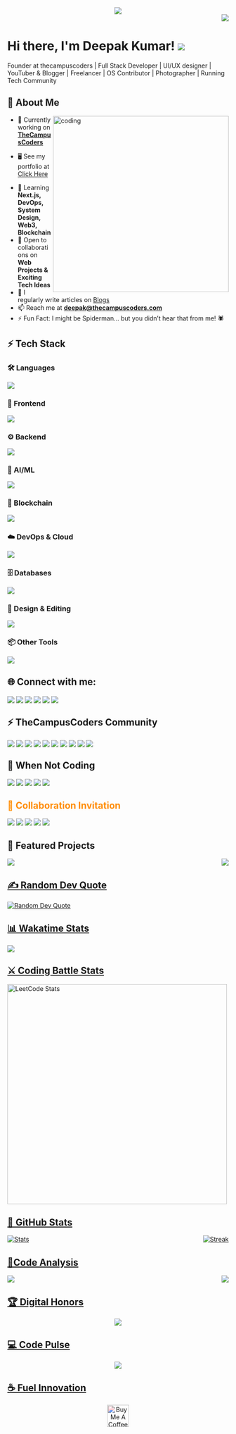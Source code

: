 <div align="center">
  <img src="https://profile-counter.glitch.me/deepakkumar55/count.svg" />
</div>

<!-- "Hire Me" or "Freelance Availability" Badge  -->
<div align="right">
  <a href="https://drive.google.com/file/d/1jvFFLaBybN4iad1VeTgxSLEcZWMsiaDT/view?usp=sharing">
    <img src="https://img.shields.io/badge/-Hire%20Me%20🚀-blueviolet?style=for-the-badge" />
  </a>
</div>



<h1 align="left">Hi there, I'm Deepak Kumar! <img src="https://user-images.githubusercontent.com/18350557/176309783-0785949b-9127-417c-8b55-ab5a4333674e.gif"></h1>

<p> Founder at thecampuscoders | Full Stack Developer | UI/UX designer | YouTuber & Blogger | Freelancer | OS Contributor | Photographer | Running Tech Community </p>



<h2 align="left">🚀 About Me</h2>


<img align="right" alt="coding" width="400" src="https://i.pinimg.com/originals/54/e3/7d/54e37d8074ebcde1d96c77d7b2a7f310.gif">

- 🚀 Currently working on **[TheCampusCoders](https://www.thecampuscoders.com)**
* 🖥️  See my portfolio at [Click Here](http://deepak.raajaryan.tech/)

- 🧠 Learning **Next.js, DevOps, System Design, Web3, Blockchain**
- 🤝 Open to collaborations on **Web Projects & Exciting Tech Ideas**
- 📝 I regularly write articles on [Blogs](https://www.thecampuscoders.com/blogs)
- 📫 Reach me at **[deepak@thecampuscoders.com](mailto:deepak@thecampuscoders.com)**
- ⚡ Fun Fact: I might be Spiderman… but you didn’t hear that from me! 🕷️

<h2 align="left">⚡ Tech Stack</h2>

### 🛠️ Languages
<p align="left">
  <img src="https://skillicons.dev/icons?i=js,java,py" />
</p>

### 🚀 Frontend  
<p align="left">
  <img src="https://skillicons.dev/icons?i=html,css,js,ts,react,nextjs,vue,bootstrap,tailwind,materialui,threejs" />
</p>

### ⚙️ Backend  
<p align="left">
  <img src="https://skillicons.dev/icons?i=nodejs,express,firebase,appwrite," />
</p>


### 🧠 AI/ML  
<p align="left">
  <img src="https://skillicons.dev/icons?i=js,tensorflow,pytorch" />
</p>

### 🔗 Blockchain  
<p align="left">
  <img src="https://skillicons.dev/icons?i=solidity,web3,ethers" />
</p>

### ☁️ DevOps & Cloud  
<p align="left">
  <img src="https://skillicons.dev/icons?i=aws,gcp,docker,kubernetes," />
</p>

### 🗄️ Databases  
<p align="left">
  <img src="https://skillicons.dev/icons?i=mongodb,postgresql,mysql,appwrite,firebase" />
</p>

### 🎨 Design & Editing  
<p align="left">
  <img src="https://skillicons.dev/icons?i=figma,xd,ps,ai," />
</p>


### 📦 Other Tools
<p align="left">
  <img src="https://skillicons.dev/icons?i=git,github,gitlab,vscode,idea,eclipse,notion," />
</p>




<!-- Social Links -->
<h2 align="left">🌐 Connect with me:</h2>
<p align="left">
  <a href="https://linkedin.com/in/raajaryan" target="blank"><img align="center" src="https://img.shields.io/badge/-LinkedIn-%230077B5?style=flat-square&logo=linkedin&logoColor=white" /></a>
  <a href="https://twitter.com/dk_raajaryan" target="blank"><img align="center" src="https://img.shields.io/badge/-Twitter-%231DA1F2?style=flat-square&logo=twitter&logoColor=white" /></a>
  <a href="https://instagram.com/_nature__editing" target="blank"><img align="center" src="https://img.shields.io/badge/-Instagram-%23E4405F?style=flat-square&logo=instagram&logoColor=white" /></a>
  <a href="https://youtube.com/@thecampuscoders" target="blank"><img align="center" src="https://img.shields.io/badge/-YouTube-%23FF0000?style=flat-square&logo=youtube&logoColor=white" /></a>
    <a href="https://thecampuscoders.com" target="blank"><img align="center" src="https://img.shields.io/badge/-Website-%230077B5?style=flat-square&logo=google-chrome&logoColor=white" /></a>
    <a href="https://www.facebook.com/Raajaryan01" target="blank"><img align="center" src="https://img.shields.io/badge/-Facebook-%230077B5?style=flat-square&logo=facebook&logoColor=white" /></a>

</p>

<!-- TheCampusCoders Community -->
<h2 align="left">⚡ TheCampusCoders Community </h2>
<p align="left">
  <a href="https://thecampuscoders.com" target="blank"><img align="center" src="https://img.shields.io/badge/-Website-%230077B5?style=flat-square&logo=google-chrome&logoColor=white" /></a>
  <a href="https://discord.gg/n4mjduGbj8" target="blank"><img align="center" src="https://img.shields.io/badge/-Discord-%231DA1F2?style=flat-square&logo=discord&logoColor=white" /></a>
  <a href="https://twitter.com/thecampuscoders" target="blank"><img align="center" src="https://img.shields.io/badge/-Twitter-%23E4405F?style=flat-square&logo=twitter&logoColor=white" /></a>
  <a href="https://instagram.com/thecampuscoders" target="blank"><img align="center" src="https://img.shields.io/badge/-Instagram-%23FF0000?style=flat-square&logo=instagram&logoColor=white" /></a>
    <a href="https://www.youtube.com/@thecampuscoders" target="blank"><img align="center" src="https://img.shields.io/badge/-YouTube-%230077B5?style=flat-square&logo=youtube&logoColor=white" /></a>
    <a href="https://www.facebook.com/thecampuscoder" target="blank"><img align="center" src="https://img.shields.io/badge/-Facebook-%230077B5?style=flat-square&logo=facebook&logoColor=white" /></a>
    <a href="https://www.linkedin.com/company/thecampuscoders" target="blank"><img align="center" src="https://img.shields.io/badge/-LinkedIn-%230077B5?style=flat-square&logo=linkedin&logoColor=white" /></a>
    <a href="https://www.pinterest.com/thecampuscoders" target="blank"><img align="center" src="https://img.shields.io/badge/-Pinterest-%230077B5?style=flat-square&logo=pinterest&logoColor=white" /></a>
    <a href="https://t.me/thecampuscoders" target="blank"><img align="center" src="https://img.shields.io/badge/-Telegram-%230077B5?style=flat-square&logo=telegram&logoColor=white" /></a>
    <a href="https://chat.whatsapp.com/LZvb1gbMC0VKjVbHYP1JMF" target="blank"><img align="center" src="https://img.shields.io/badge/-WhatsApp-%230077B5?style=flat-square&logo=whatsapp&logoColor=white" /></a>
</p>

<!-- ⚡ When Not Coding -->
<h2 align="left">🌱 When Not Coding</h2>
<p align="left">
  <img src="https://img.shields.io/badge/Photography-8A2BE2?style=for-the-badge" /> <!-- Purple -->
  <img src="https://img.shields.io/badge/Travel-FF4500?style=for-the-badge" /> <!-- OrangeRed -->
  <img src="https://img.shields.io/badge/Reading-4682B4?style=for-the-badge" /> <!-- SteelBlue -->
  <img src="https://img.shields.io/badge/Adventure-228B22?style=for-the-badge" /> <!-- ForestGreen -->
  <img src="https://img.shields.io/badge/Music-FF1493?style=for-the-badge" /> <!-- DeepPink -->
</p>


<!-- 🤝 Collaboration Invitation -->
<h2 align="left" style="color:#FF8C00;">🤝 Collaboration Invitation</h2>
<p align="left">
  <img src="https://img.shields.io/badge/Open%20Source-6A5ACD?style=for-the-badge" /> <!-- SlateBlue -->
  <img src="https://img.shields.io/badge/Projects-1E90FF?style=for-the-badge" /> <!-- DodgerBlue -->
  <img src="https://img.shields.io/badge/Hackathons-FF4500?style=for-the-badge" /> <!-- OrangeRed -->
  <img src="https://img.shields.io/badge/Mentorship-32CD32?style=for-the-badge" /> <!-- LimeGreen -->
  <img src="https://img.shields.io/badge/Networking-FFD700?style=for-the-badge" /> <!-- Gold -->
</p>

<!-- Interactive Project Showcase -->
<h2 align="left">🚀 Featured Projects </h2>
<div align="center" >
  <div style="display: flex; justify-content: space-between; gap: 20px;">
  <a href="https://thecampuscoders.com">
    <img src="https://github-readme-stats.vercel.app/api/pin/?username=deepakkumar55&repo=uLTIMATE-JAVASCRIPT-PROJECT&theme=react&bg_color=0D1117&title_color=00F718&icon_color=00F718" />
  </a>
  <a href="https://raajaryan.tech">
    <img src="https://github-readme-stats.vercel.app/api/pin/?username=deepakkumar55&repo=PersonalPortFolio&theme=react&bg_color=0D1117&title_color=00F718&icon_color=00F718" />
</div>
</div>



<!-- Recent Youtube Videos -->
<!-- <h2 align="left">📺 Latest YouTube Videos </h2> -->

<!-- Recent Blog Posts -->
<!-- <h2 align="left">📚 Latest Blog Posts </h2> -->

<!-- Trending GitHub Repos Section -->
<!-- <h2 align="left">🔥 Trending Repositories </h2> -->

<!-- Showcase Open Issues for Contribution  -->
<!-- <h2 align="left">🤝 Open Source Contribution </h2> -->

<!-- Public Roadmap for Projects -->
<!-- <h2 align="left">🗺️ Project Roadmap 🗺️</h2> -->


 <!-- Random Dev Quote -->
<h2 align="left">✍️ Random Dev Quote</h2>
<div align="left">
  <picture>
    <source 
      srcset="https://quotes-github-readme.vercel.app/api?type=horizontal&theme=dark"
      media="(prefers-color-scheme: dark)"
    />
    <source 
      srcset="https://quotes-github-readme.vercel.app/api?type=horizontal&theme=light"
      media="(prefers-color-scheme: light)"
    />
    <img 
      src="https://quotes-github-readme.vercel.app/api?type=horizontal&theme=radical" 
      alt="Random Dev Quote"
    />
  </picture>
</div>



<!-- Wakatime Stats: -->
<h2 align="left">📊 Wakatime Stats</h2>
<p align="left">
  <img src="https://github-readme-stats.vercel.app/api/wakatime?username=raajaryan&hide_title=true&hide_border=true&langs_count=10&bg_color=1A1B27&text_color=fff&title_color=79ff97&icon_color=777&line_height=27" />



<!-- Interactive Coding Challenges -->
<h2 align="left">⚔️ Coding Battle Stats </h2>
<div align="left">
  <img src="https://leetcard.jacoblin.cool/raaj_aryan?theme=dark&font=Noto%20Sans%20Batak&ext=heatmap" alt="LeetCode Stats" height="500" />

</div>






<!-- Matrix-style Stats Rain -->
<h2 align="left">🌈 GitHub Stats </h2>
<div align="center">
  <div style="display: flex; justify-content: space-between; gap: 20px;">
  <img src="https://github-readme-stats.vercel.app/api?username=deepakkumar55&show_icons=true&theme=react&count_private=true&include_all_commits=true" alt="Stats" />
  <img src="https://github-readme-streak-stats.herokuapp.com/?user=deepakkumar55&theme=react&fire=00F718&ring=00F718&currStreakLabel=00F718" alt="Streak" />
  </div>

</div>

<!-- Animated Gradient Divider -->
<div align="center">
  <img src="https://i.imgur.com/mxGJhq0.gif" width="100%" height="2px">
</div>

<!-- AI-Powered Coding Insights -->
<h2 align="left">🧠Code Analysis </h2>
<div align="center">
  <div style="display: flex; justify-content: space-between; gap: 20px;">
  <img src="https://github-profile-summary-cards.vercel.app/api/cards/repos-per-language?username=deepakkumar55&theme=react" />
  <img src="https://github-profile-summary-cards.vercel.app/api/cards/most-commit-language?username=deepakkumar55&theme=react" />
  </div>
</div>



<!-- 3D Trophy Case -->
<h2 align="left">🏆 Digital Honors </h2>
<div align="center">
  <img src="https://github-profile-trophy.vercel.app/?username=deepakkumar55&theme=matrix&row=2&column=4&margin-w=80&margin-h=25" />
</div>




<!-- Contribution Heatmap with Animation -->
<h2 align="left">💻 Code Pulse </h2>
<div align="center">
  <img src="https://github-readme-activity-graph.vercel.app/graph?username=deepakkumar55&theme=react-dark&bg_color=0D1117&color=00F718&line=00F718&point=FFFFFF" />
</div>

<!-- Animated Support Section -->
<h2 align="left">☕ Fuel Innovation </h2>
<div align="center">
  <a href="https://buymeacoffee.com/dk119819">
    <img src="https://cdn.buymeacoffee.com/buttons/v2/default-yellow.png" height="50" alt="Buy Me A Coffee" style="filter: hue-rotate(120deg);animation: pulse 2s infinite;" />
  </a>
</div>